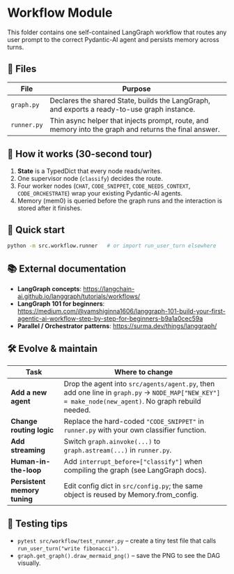 # Workflow Module

This folder contains one self-contained LangGraph workflow that routes any user prompt to the correct Pydantic-AI agent and persists memory across turns.

## 📁 Files

| File     | Purpose |
|----------|---------|
| `graph.py`  | Declares the shared State, builds the LangGraph, and exports a ready-to-use graph instance. |
| `runner.py` | Thin async helper that injects prompt, route, and memory into the graph and returns the final answer. |

## 🧭 How it works (30-second tour)

1. **State** is a TypedDict that every node reads/writes.
2. One supervisor node (`classify`) decides the route.
3. Four worker nodes (`CHAT`, `CODE_SNIPPET`, `CODE_NEEDS_CONTEXT`, `CODE_ORCHESTRATE`) wrap your existing Pydantic-AI agents.
4. Memory (mem0) is queried before the graph runs and the interaction is stored after it finishes.

## 🚀 Quick start

```bash
python -m src.workflow.runner   # or import run_user_turn elsewhere
```

## 📚 External documentation

- **LangGraph concepts**: https://langchain-ai.github.io/langgraph/tutorials/workflows/
- **LangGraph 101 for beginners**: https://medium.com/@vamshiginna1606/langgraph-101-build-your-first-agentic-ai-workflow-step-by-step-for-beginners-b9a1a0cec59a
- **Parallel / Orchestrator patterns**: https://surma.dev/things/langgraph/

## 🛠️ Evolve & maintain

| Task | Where to change |
|------|-----------------|
| **Add a new agent** | Drop the agent into `src/agents/agent.py`, then add one line in `graph.py` → `NODE_MAP["NEW_KEY"] = make_node(new_agent)`. No graph rebuild needed. |
| **Change routing logic** | Replace the hard-coded `"CODE_SNIPPET"` in `runner.py` with your own classifier function. |
| **Add streaming** | Switch `graph.ainvoke(...)` to `graph.astream(...)` in `runner.py`. |
| **Human-in-the-loop** | Add `interrupt_before=["classify"]` when compiling the graph (see LangGraph docs). |
| **Persistent memory tuning** | Edit config dict in `src/config.py`; the same object is reused by Memory.from_config. |

## 🧪 Testing tips

- `pytest src/workflow/test_runner.py` – create a tiny test file that calls `run_user_turn("write fibonacci")`.
- `graph.get_graph().draw_mermaid_png()` – save the PNG to see the DAG visually.